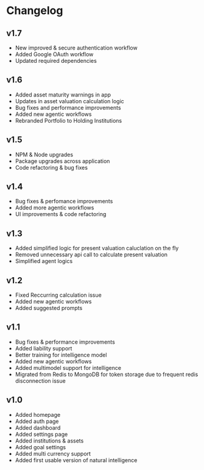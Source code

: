 # Changelog

## v1.7

- New improved & secure authentication workflow
- Added Google OAuth workflow
- Updated required dependencies

## v1.6

- Added asset maturity warnings in app
- Updates in asset valuation calculation logic
- Bug fixes and performance improvements
- Added new agentic workflows
- Rebranded Portfolio to Holding Institutions

## v1.5

- NPM & Node upgrades
- Package upgrades across application
- Code refactoring & bug fixes

## v1.4

- Bug fixes & perfomance improvements
- Added more agentic workflows
- UI improvements & code refactoring

## v1.3

- Added simplified logic for present valuation caluclation on the fly
- Removed unnecessary api call to calculate present valuation
- Simplified agent logics

## v1.2

- Fixed Reccurring calculation issue
- Added new agentic workflows
- Added suggested prompts

## v1.1

- Bug fixes & performance improvements
- Added liability support
- Better training for intelligence model
- Added new agentic workflows
- Added multimodel support for intelligence
- Migrated from Redis to MongoDB for token storage due to frequent redis disconnection issue

## v1.0

- Added homepage
- Added auth page
- Added dashboard
- Added settings page
- Added institutions & assets
- Added goal settings
- Added multi currency support
- Added first usable version of natural intelligence
